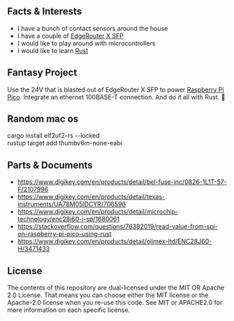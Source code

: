 ## Facts & Interests

* I have a bunch of contact sensors around the house
* I have a couple of [EdgeRouter X SFP](https://store.ui.com/us/en/pro/category/all-wired/products/er-x-sfp)
* I would like to play around with microcontrollers
* I would like to learn [Rust](https://www.rust-lang.org)

## Fantasy Project

Use the 24V that is blasted out of EdgeRouter X SFP to power [Raspberry Pi Pico](https://www.raspberrypi.com/products/raspberry-pi-pico/). Integrate an ethernet 100BASE-T connection. And do it all with Rust. 🤷

## Random mac os

cargo install elf2uf2-rs --locked   
rustup target add thumbv6m-none-eabi

## Parts & Documents
* https://www.digikey.com/en/products/detail/bel-fuse-inc/0826-1L1T-57-F/2107996
* https://www.digikey.com/en/products/detail/texas-instruments/UA78M05IDCYR/706596
* https://www.digikey.com/en/products/detail/microchip-technology/enc28j60-i-sp/1680061
* https://stackoverflow.com/questions/76382019/read-value-from-spi-on-raspberry-pi-pico-using-rust
* https://www.digikey.com/en/products/detail/olimex-ltd/ENC28J60-H/3471433

## License
The contents of this repository are dual-licensed under the MIT OR 
Apache 2.0 License. That means you can choose either the MIT license 
or the Apache-2.0 license when you re-use this code. See MIT or APACHE2.0
for more information on each specific license.

